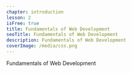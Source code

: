```yaml
---
chapter: introduction
lesson: 2
isFree: true
title: Fundamentals of Web Development
seoTitle: Fundamentals of Web Development
description: Fundamentals of Web Development
coverImage: /media/css.png
---
```


Fundamentals of Web Development
